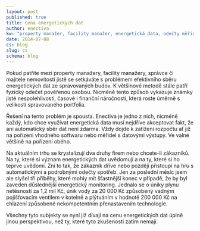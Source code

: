 ```yaml
---
layout: post
published: true
title: Cena energetických dat
author: enectiva
kw: "property manažer, facility manažer, energetická data, odečty měřidel, automatický odečet"
date: 2014-07-08
cs: blog
slug: cs
schema: blog
---
```


Pokud patříte mezi property manažery, facility manažery, správce či majitele nemovitostí jistě se setkáváte s problémem efektivního sběru energetických dat ze spravovaných budov. K většinové metodě stále patří fyzický odečet pověřenou osobou. Nicméně tento způsob vykazuje známky jisté nespolehlivosti, časové i finanční náročnosti, která roste úměrně s velikostí spravovaného portfolia.

Řešení na tento problém je spousta. Enectiva je jedno z nich, nicméně každý, kdo chce využívat energetická data musí nejdříve akceptovat fakt, že ani automatický sběr dat není zdarma. Vždy dojde k zatížení rozpočtu ať již na pořízení vhodného softwaru nebo měřidel s datovými výstupy. Ve valné většině na pořízení obého.

Na aktuálním trhu se krystalizují dva druhy firem nebo chcete-li zákazníků. Na ty, které si význam energetických dat uvědomují a na ty, které si ho teprve uvědomí. Zní to tak, že zákazník dříve nebo později přistoupí na hru s automatickými a podrobnými odečty spotřeb. Jen za poslední měsíc jsem ale slyšel tři příběhy, které mohly mít šťastnější konec v případě, že by byl zaveden důslednější energetický monitoring. Jednalo se o úniky plynu netěsností za 1,2 mil Kč, únik vody za 20 000 Kč způsobený vadným pojišťovacím ventilem v kotelně a plýtváním v hodnotě 200 000 Kč na chlazení způsobené nekompetentním přenastavením technologie.

Všechny tyto subjekty se nyní již dívají na cenu energetických dat úplně jinou perspektivou, než ty, které tyto zkušenosti zatím nemají.